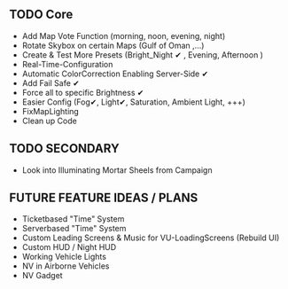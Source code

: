 ## TODO Core
- Add Map Vote Function (morning, noon, evening, night)
- Rotate Skybox on certain Maps (Gulf of Oman ,...)
- Create & Test More Presets (Bright_Night ✔ , Evening, Afternoon )
- Real-Time-Configuration
- Automatic ColorCorrection Enabling Server-Side  ✔
- Add Fail Safe ✔
- Force all to specific Brightness ✔
- Easier Config (Fog✔, Light✔, Saturation, Ambient Light, +++)
- FixMapLighting
- Clean up Code

## TODO SECONDARY
- Look into Illuminating Mortar Sheels from Campaign

## FUTURE FEATURE IDEAS / PLANS
- Ticketbased "Time" System
- Serverbased "Time" System
- Custom Leading Screens & Music for VU-LoadingScreens (Rebuild UI)
- Custom HUD / Night HUD
- Working Vehicle Lights
- NV in Airborne Vehicles
- NV Gadget
